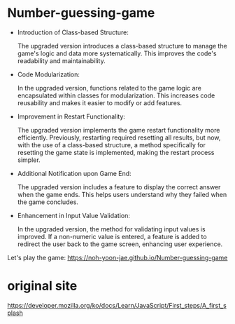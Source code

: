 # Number-guessing-game
+ Introduction of Class-based Structure:

  The upgraded version introduces a class-based structure to manage the game's logic and data more systematically. This improves the code's readability and maintainability.
+ Code Modularization:

  In the upgraded version, functions related to the game logic are encapsulated within classes for modularization. This increases code reusability and makes it easier to modify or add features.
+ Improvement in Restart Functionality:

  The upgraded version implements the game restart functionality more efficiently. Previously, restarting required resetting all results, but now, with the use of a class-based structure, a method specifically for resetting the game state is implemented, making the restart process simpler.
+ Additional Notification upon Game End:

  The upgraded version includes a feature to display the correct answer when the game ends. This helps users understand why they failed when the game concludes.
+ Enhancement in Input Value Validation:

  In the upgraded version, the method for validating input values is improved. If a non-numeric value is entered, a feature is added to redirect the user back to the game screen, enhancing user experience.

Let's play the game: https://noh-yoon-jae.github.io/Number-guessing-game
# original site
https://developer.mozilla.org/ko/docs/Learn/JavaScript/First_steps/A_first_splash
